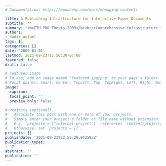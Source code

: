 ```yaml
---
# Documentation: https://wowchemy.com/docs/managing-content/

title: A Publishing Infrastructure for Interactive Paper Documents
subtitle: ''
summary: '<b>ETH PhD Thesis 2009</b><br/>Comprehensive infrastructure for producing and maintaining interactive paper documents.'
authors:
- Nadir Weibel
tags: []
categories: []
date: '2009-01-01'
lastmod: 2021-09-23T15:50:30-07:00
featured: false
draft: false

# Featured image
# To use, add an image named `featured.jpg/png` to your page's folder.
# Focal points: Smart, Center, TopLeft, Top, TopRight, Left, Right, BottomLeft, Bottom, BottomRight.
image:
  caption: ''
  focal_point: ''
  preview_only: false

# Projects (optional).
#   Associate this post with one or more of your projects.
#   Simply enter your project's folder or file name without extension.
#   E.g. `projects = ["internal-project"]` references `content/project/deep-learning/index.md`.
#   Otherwise, set `projects = []`.
projects: []
publishDate: '2021-09-23T22:50:29.942583Z'
publication_types:
- '7'
abstract: ''
publication: ''
---
```


